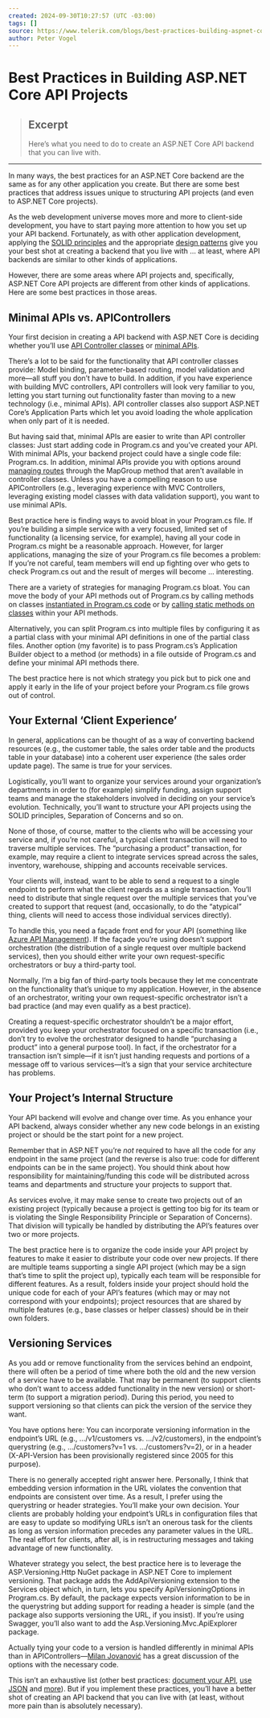 ```yaml
---
created: 2024-09-30T10:27:57 (UTC -03:00)
tags: []
source: https://www.telerik.com/blogs/best-practices-building-aspnet-core-api-projects
author: Peter Vogel
---
```


# Best Practices in Building ASP.NET Core API Projects

> ## Excerpt
> Here’s what you need to do to create an ASP.NET Core API backend that you can live with.

---
In many ways, the best practices for an ASP.NET Core backend are the same as for any other application you create. But there are some best practices that address issues unique to structuring API projects (and even to ASP.NET Core projects).

As the web development universe moves more and more to client-side development, you have to start paying more attention to how you set up your API backend. Fortunately, as with other application development, applying the [SOLID principles](https://en.wikipedia.org/wiki/SOLID) and the appropriate [design patterns](https://www.telerik.com/blogs/aspnet-core-basics-knowing-applying-design-patterns) give you your best shot at creating a backend that you live with … at least, where API backends are similar to other kinds of applications.

However, there are some areas where API projects and, specifically, ASP.NET Core API projects are different from other kinds of applications. Here are some best practices in those areas.

## Minimal APIs vs. APIControllers

Your first decision in creating a API backend with ASP.NET Core is deciding whether you’ll use [API Controller classes](https://www.telerik.com/blogs/aspnet-core-beginners-web-apis) or [minimal APIs](https://www.telerik.com/blogs/building-testing-minimal-apis-aspnet-core-7).

There’s a lot to be said for the functionality that API controller classes provide: Model binding, parameter-based routing, model validation and more—all stuff you don’t have to build. In addition, if you have experience with building MVC controllers, API controllers will look very familiar to you, letting you start turning out functionality faster than moving to a new technology (i.e., minimal APIs). API controller classes also support ASP.NET Core’s Application Parts which let you avoid loading the whole application when only part of it is needed.

But having said that, minimal APIs are easier to write than API controller classes: Just start adding code in Program.cs and you’ve created your API. With minimal APIs, your backend project could have a single code file: Program.cs. In addition, minimal APIs provide you with options around [managing routes](https://learn.microsoft.com/en-us/aspnet/core/fundamentals/minimal-apis/route-handlers) through the MapGroup method that aren’t available in controller classes. Unless you have a compelling reason to use APIControllers (e.g., leveraging experience with MVC Controllers, leveraging existing model classes with data validation support), you want to use minimal APIs.

Best practice here is finding ways to avoid bloat in your Program.cs file. If you’re building a simple service with a very focused, limited set of functionality (a licensing service, for example), having all your code in Program.cs might be a reasonable approach. However, for larger applications, managing the size of your Program.cs file becomes a problem: If you’re not careful, team members will end up fighting over who gets to check Program.cs out and the result of merges will become … interesting.

There are a variety of strategies for managing Program.cs bloat. You can move the body of your API methods out of Program.cs by calling methods on classes [instantiated in Program.cs code](https://learn.microsoft.com/en-us/aspnet/core/fundamentals/minimal-apis/route-handlers?view=aspnetcore-8.0#instance-method) or by [calling static methods on classes](https://learn.microsoft.com/en-us/aspnet/core/fundamentals/minimal-apis/route-handlers?view=aspnetcore-8.0#static-method) within your API methods.

Alternatively, you can split Program.cs into multiple files by configuring it as a partial class with your minimal API definitions in one of the partial class files. Another option (my favorite) is to pass Program.cs’s Application Builder object to a method (or methods) in a file outside of Program.cs and define your minimal API methods there.

The best practice here is not which strategy you pick but to pick one and apply it early in the life of your project before your Program.cs file grows out of control.

## Your External ‘Client Experience’

In general, applications can be thought of as a way of converting backend resources (e.g., the customer table, the sales order table and the products table in your database) into a coherent user experience (the sales order update page). The same is true for your services.

Logistically, you’ll want to organize your services around your organization’s departments in order to (for example) simplify funding, assign support teams and manage the stakeholders involved in deciding on your service’s evolution. Technically, you’ll want to structure your API projects using the SOLID principles, Separation of Concerns and so on.

None of those, of course, matter to the clients who will be accessing your service and, if you’re not careful, a typical client transaction will need to traverse multiple services. The “purchasing a product” transaction, for example, may require a client to integrate services spread across the sales, inventory, warehouse, shipping and accounts receivable services.

Your clients will, instead, want to be able to send a request to a single endpoint to perform what the client regards as a single transaction. You’ll need to distribute that single request over the multiple services that you’ve created to support that request (and, occasionally, to do the “atypical” thing, clients will need to access those individual services directly).

To handle this, you need a façade front end for your API (something like [Azure API Management](https://learn.microsoft.com/en-us/azure/api-management/api-management-key-concepts)). If the façade you’re using doesn’t support orchestration (the distribution of a single request over multiple backend services), then you should either write your own request-specific orchestrators or buy a third-party tool.

Normally, I’m a big fan of third-party tools because they let me concentrate on the functionality that’s unique to my application. However, in the absence of an orchestrator, writing your own request-specific orchestrator isn’t a bad practice (and may even qualify as a best practice).

Creating a request-specific orchestrator shouldn’t be a major effort, provided you keep your orchestrator focused on a specific transaction (i.e., don’t try to evolve the orchestrator designed to handle “purchasing a product” into a general purpose tool). In fact, if the orchestrator for a transaction isn’t simple—if it isn’t just handing requests and portions of a message off to various services—it’s a sign that your service architecture has problems.

## Your Project’s Internal Structure

Your API backend will evolve and change over time. As you enhance your API backend, always consider whether any new code belongs in an existing project or should be the start point for a new project.

Remember that in ASP.NET you’re _not_ required to have all the code for any endpoint in the same project (and the reverse is also true: code for different endpoints can be in the same project). You should think about how responsibility for maintaining/funding this code will be distributed across teams and departments and structure your projects to support that.

As services evolve, it may make sense to create two projects out of an existing project (typically because a project is getting too big for its team or is violating the Single Responsibility Principle or Separation of Concerns). That division will typically be handled by distributing the API’s features over two or more projects.

The best practice here is to organize the code inside your API project by features to make it easier to distribute your code over new projects. If there are multiple teams supporting a single API project (which may be a sign that’s time to split the project up), typically each team will be responsible for different features. As a result, folders inside your project should hold the unique code for each of your API’s features (which may or may not correspond with your endpoints); project resources that are shared by multiple features (e.g., base classes or helper classes) should be in their own folders.

## Versioning Services

As you add or remove functionality from the services behind an endpoint, there will often be a period of time where both the old and the new version of a service have to be available. That may be permanent (to support clients who don’t want to access added functionality in the new version) or short-term (to support a migration period). During this period, you need to support versioning so that clients can pick the version of the service they want.

You have options here: You can incorporate versioning information in the endpoint’s URL (e.g., …/v1/customers vs. …/v2/customers), in the endpoint’s querystring (e.g., …/customers?v=1 vs. …/customers?v=2), or in a header (X-API-Version has been provisionally registered since 2005 for this purpose).

There is no generally accepted right answer here. Personally, I think that embedding version information in the URL violates the convention that endpoints are consistent over time. As a result, I prefer using the querystring or header strategies. You’ll make your own decision. Your clients are probably holding your endpoint’s URLs in configuration files that are easy to update so modifying URLs isn’t an onerous task for the clients as long as version information precedes any parameter values in the URL. The real effort for clients, after all, is in restructuring messages and taking advantage of new functionality.

Whatever strategy you select, the best practice here is to leverage the ASP.Versioning.Http NuGet package in ASP.NET Core to implement versioning. That package adds the AddApiVersioning extension to the Services object which, in turn, lets you specify ApiVersioningOptions in Program.cs. By default, the package expects version information to be in the querystring but adding support for reading a header is simple (and the package also supports versioning the URL, if you insist). If you’re using Swagger, you’ll also want to add the Asp.Versioning.Mvc.ApiExplorer package.

Actually tying your code to a version is handled differently in minimal APIs than in APIControllers—[Milan Jovanović](https://www.milanjovanovic.tech/blog/api-versioning-in-aspnetcore) has a great discussion of the options with the necessary code.

This isn’t an exhaustive list (other best practices: [document your API](https://www.telerik.com/blogs/aspnet-core-basics-documenting-apis), [use JSON](https://www.telerik.com/blogs/asp.net-core-basics--working-with-json) and [more](https://www.telerik.com/blogs/7-tips-building-good-web-api)). But if you implement these practices, you’ll have a better shot of creating an API backend that you can live with (at least, without more pain than is absolutely necessary).
